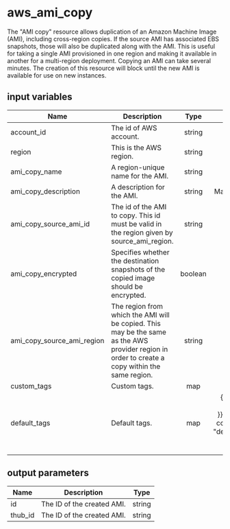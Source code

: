 # aws_ami_copy

The "AMI copy" resource allows duplication of an Amazon Machine Image (AMI), including cross-region copies.
If the source AMI has associated EBS snapshots, those will also be duplicated along with the AMI.
This is useful for taking a single AMI provisioned in one region and making it available in another for a multi-region deployment.
Copying an AMI can take several minutes. The creation of this resource will block until the new AMI is available for use on new instances.

## input variables

| Name | Description | Type | Default | Required |
|------|-------------|:----:|:-----:|:-----:|
|account_id|The id of AWS account.|string||Yes|
|region|This is the AWS region.|string|us-east-1|Yes|
|ami_copy_name|A region-unique name for the AMI.|string|{{ name }}|No|
|ami_copy_description|A description for the AMI.|string|Managed by TerraHub|No|
|ami_copy_source_ami_id|The id of the AMI to copy. This id must be valid in the region given by source_ami_region.|string||Yes|
|ami_copy_encrypted|Specifies whether the destination snapshots of the copied image should be encrypted. |boolean|false|No|
|ami_copy_source_ami_region|The region from which the AMI will be copied. This may be the same as the AWS provider region in order to create a copy within the same region.|string|us-east-1|No|
|custom_tags|Custom tags.|map||No|
|default_tags|Default tags.|map|{"ThubName"= "{{ name }}","ThubCode"= "{{ code }}","ThubEnv"= "default","Description" = "Managed by TerraHub"}|No|

## output parameters

| Name | Description | Type |
|------|-------------|:----:|
|id|The ID of the created AMI.|string|
|thub_id|The ID of the created AMI.|string|
